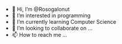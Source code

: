 - 👋 Hi, I’m @RosogaIonut
- 👀 I’m interested in programming
- 🌱 I’m currently learning Computer Science
- 💞️ I’m looking to collaborate on ...
- 📫 How to reach me ...

<!---
RosogaIonut/RosogaIonut is a ✨ special ✨ repository because its `README.md` (this file) appears on your GitHub profile.
You can click the Preview link to take a look at your changes.
--->
